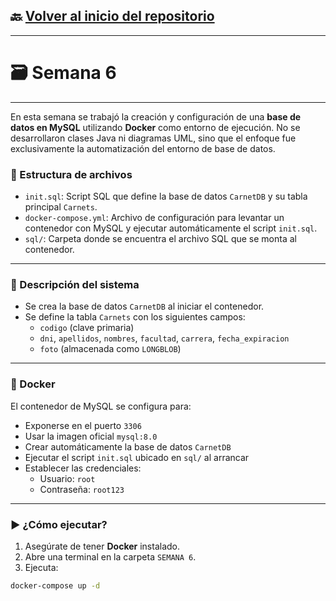 ## 🔙 [Volver al inicio del repositorio](../)

---

# 🗃️ Semana 6

---

En esta semana se trabajó la creación y configuración de una **base de datos en MySQL** utilizando **Docker** como entorno de ejecución. No se desarrollaron clases Java ni diagramas UML, sino que el enfoque fue exclusivamente la automatización del entorno de base de datos.

### 📂 Estructura de archivos

- `init.sql`: Script SQL que define la base de datos `CarnetDB` y su tabla principal `Carnets`.
- `docker-compose.yml`: Archivo de configuración para levantar un contenedor con MySQL y ejecutar automáticamente el script `init.sql`.
- `sql/`: Carpeta donde se encuentra el archivo SQL que se monta al contenedor.

---

### 🧱 Descripción del sistema

- Se crea la base de datos `CarnetDB` al iniciar el contenedor.
- Se define la tabla `Carnets` con los siguientes campos:
  - `codigo` (clave primaria)
  - `dni`, `apellidos`, `nombres`, `facultad`, `carrera`, `fecha_expiracion`
  - `foto` (almacenada como `LONGBLOB`)

---

### 🐳 Docker

El contenedor de MySQL se configura para:

- Exponerse en el puerto `3306`
- Usar la imagen oficial `mysql:8.0`
- Crear automáticamente la base de datos `CarnetDB`
- Ejecutar el script `init.sql` ubicado en `sql/` al arrancar
- Establecer las credenciales:
  - Usuario: `root`
  - Contraseña: `root123`

---

### ▶️ ¿Cómo ejecutar?

1. Asegúrate de tener **Docker** instalado.
2. Abre una terminal en la carpeta `SEMANA 6`.
3. Ejecuta:

```bash
docker-compose up -d